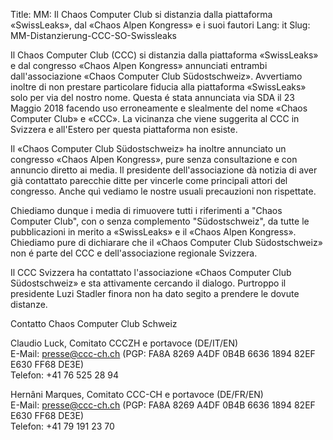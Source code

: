 Title: MM: Il Chaos Computer Club si distanzia dalla piattaforma «SwissLeaks», dal «Chaos Alpen Kongress» e i suoi fautori
Lang: it
Slug: MM-Distanzierung-CCC-SO-Swissleaks

Il Chaos Computer Club (CCC) si distanzia dalla piattaforma «SwissLeaks» e dal congresso «Chaos Alpen Kongress» annunciati entrambi dall'associazione «Chaos Computer Club Südostschweiz». Avvertiamo inoltre di non prestare particolare fiducia alla piattaforma «SwissLeaks» solo per via del nostro nome. Questa é stata annunciata via SDA il 23 Maggio 2018 facendo uso erroneamente e slealmente del nome «Chaos Computer Club» e «CCC». La vicinanza che viene suggerita al CCC in Svizzera e all'Estero per questa piattaforma non esiste.

Il «Chaos Computer Club Südostschweiz» ha inoltre annunciato un congresso «Chaos Alpen Kongress», pure senza consultazione e con annuncio diretto ai media. Il presidente dell'associazione dà notizia di aver già contattato parecchie ditte per vincerle come principali attori del congresso. Anche quì vediamo le nostre usuali precauzioni non rispettate.

Chiediamo dunque i media di rimuovere tutti i riferimenti a "Chaos Computer Club", con o senza complemento "Südostschweiz", da tutte le pubblicazioni in merito a «SwissLeaks» e il «Chaos Alpen Kongress». Chiediamo pure di dichiarare che il «Chaos Computer Club Südostschweiz» non é parte del CCC e dell'associazione regionale Svizzera.

Il CCC Svizzera ha contattato l'associazione «Chaos Computer Club Südostschweiz» e sta attivamente cercando il dialogo. Purtroppo il presidente Luzi Stadler finora non ha dato segito a prendere le dovute distanze.

Contatto
Chaos Computer Club Schweiz

Claudio Luck, Comitato CCCZH e portavoce (DE/IT/EN)  
E-Mail: presse@ccc-ch.ch (PGP: FA8A 8269 A4DF 0B4B 6636 1894 82EF E630 FF68 DE3E)  
Telefon: +41 76 525 28 94

Hernâni Marques, Comitato CCC-CH e portavoce (DE/FR/EN)  
E-Mail: presse@ccc-ch.ch (PGP: FA8A 8269 A4DF 0B4B 6636 1894 82EF E630 FF68 DE3E)  
Telefon: +41 79 191 23 70
